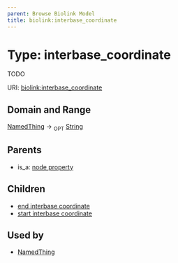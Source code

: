 ```yaml
---
parent: Browse Biolink Model
title: biolink:interbase_coordinate
---
```


# Type: interbase_coordinate


TODO

URI: [biolink:interbase_coordinate](https://w3id.org/biolink/vocab/interbase_coordinate)

## Domain and Range

[NamedThing](NamedThing.md) ->  <sub>OPT</sub> [String](types/String.md)

## Parents

 *  is_a: [node property](node_property.md)

## Children

 *  [end interbase coordinate](end_interbase_coordinate.md)
 *  [start interbase coordinate](start_interbase_coordinate.md)

## Used by

 * [NamedThing](NamedThing.md)
